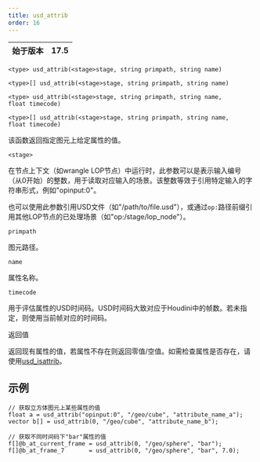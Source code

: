 ```yaml
---
title: usd_attrib
order: 16
---
```

| 始于版本 | 17.5 |
| --- | --- |

`<type> usd_attrib(<stage>stage, string primpath, string name)`

`<type>[] usd_attrib(<stage>stage, string primpath, string name)`

`<type> usd_attrib(<stage>stage, string primpath, string name, float timecode)`

`<type>[] usd_attrib(<stage>stage, string primpath, string name, float timecode)`

该函数返回指定图元上给定属性的值。

`<stage>`

在节点上下文（如wrangle LOP节点）中运行时，此参数可以是表示输入编号（从0开始）的整数，用于读取对应输入的场景。该整数等效于引用特定输入的字符串形式，例如"opinput:0"。

也可以使用此参数引用USD文件（如"/path/to/file.usd"），或通过`op:`路径前缀引用其他LOP节点的已处理场景（如"op:/stage/lop_node"）。

`primpath`

图元路径。

`name`

属性名称。

`timecode`

用于评估属性的USD时间码。USD时间码大致对应于Houdini中的帧数。若未指定，则使用当前帧对应的时间码。

返回值

返回现有属性的值，若属性不存在则返回零值/空值。如需检查属性是否存在，请使用[usd_isattrib](./usd_isattrib "检查指定名称的属性是否存在于图元上")。

## 示例

```vex
// 获取立方体图元上某些属性的值
float a = usd_attrib("opinput:0", "/geo/cube", "attribute_name_a");
vector b[] = usd_attrib(0, "/geo/cube", "attribute_name_b");

// 获取不同时间码下"bar"属性的值
f[]@b_at_current_frame = usd_attrib(0, "/geo/sphere", "bar");
f[]@b_at_frame_7       = usd_attrib(0, "/geo/sphere", "bar", 7.0);

```
